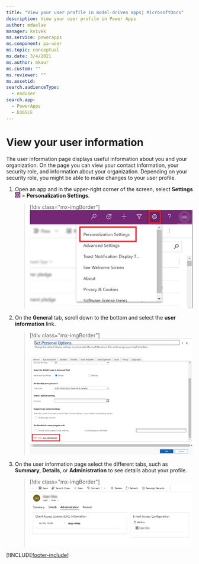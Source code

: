 ```yaml
---
title: "View your user profile in model-driven apps| MicrosoftDocs"
description: View your user profile in Power Apps
author: mduelae
manager: kvivek
ms.service: powerapps
ms.component: pa-user
ms.topic: conceptual
ms.date: 3/4/2021
ms.author: mkaur
ms.custom: ""
ms.reviewer: ""
ms.assetid: 
search.audienceType: 
  - enduser
search.app: 
  - PowerApps
  - D365CE
---
```


# View your user information  

The user information page displays useful information about you and your organization. On the page you can view your contact information, your security role, and information about your organization. Depending on your security role, you might be able to make changes to your user profile.  
  
1. Open an app and in the upper-right corner of the screen, select **Settings** ![user profile settings button.](media/user-profile-settings-button.png) > **Personalization Settings**.  

   > [!div class="mx-imgBorder"] 
   > ![Personalization settings.](media/setting-personal-options.png "Personalization settings")

2. On the **General** tab, scroll down to the bottom and select the **user information** link.  

   > [!div class="mx-imgBorder"] 
   > ![Select the user information link.](media/user-info.png "Select the user information link")
  
3. On the user information page select the different tabs, such as **Summary**, **Details**, or **Administration** to see details about your profile. 

   > [!div class="mx-imgBorder"] 
   > ![User profile page.](media/user-profile-info.png "User profile page")
  


[!INCLUDE[footer-include](../includes/footer-banner.md)]
